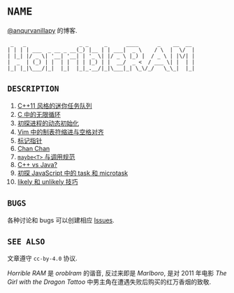 # `NAME`

[@anqurvanillapy](https://github.com/anqurvanillapy) 的博客.

```
 _   _                 _ _     _      ____      _    __  __ 
| | | | ___  _ __ _ __(_) |__ | | ___|  _ \    / \  |  \/  |
| |_| |/ _ \| '__| '__| | '_ \| |/ _ \ |_) |  / _ \ | |\/| |
|  _  | (_) | |  | |  | | |_) | |  __/  _ <  / ___ \| |  | |
|_| |_|\___/|_|  |_|  |_|_.__/|_|\___|_| \_\/_/   \_\_|  |_|
```

## `DESCRIPTION`

1. [C++11 风格的迷你任务队列](/?p=cpp11-task-queue)
2. [C 中的无限循环](/?p=c-infinite-loop)
3. [初探进程的动态初始化](/?p=initialization-outta-main)
4. [Vim 中的制表符缩进与空格对齐](/?p=fmt-vim-like-go-fmt)
5. [标记指针](/?p=tagged-pointer)
6. [Chan Chan](/?p=chan-chan)
7. [`maybe<T>` 与调用规范](/?p=maybe-and-calling-conventions)
8. [C++ vs Java?](/?p=cpp-than-java-and-future)
9. [初探 JavaScript 中的 task 和 microtask](/?p=js-task-and-microtask)
9. [likely 和 unlikely 技巧](/?p=likely-and-unlikely-trick)

## `BUGS`

各种讨论和 bugs 可以创建相应
[Issues](https://github.com/anqurvanillapy/anqurvanillapy.github.io/issues).

## `SEE ALSO`

文章遵守 `cc-by-4.0` 协议.

*Horrible RAM* 是 *oroblram* 的谐音, 反过来即是 *Marlboro*, 是对 2011 年电影
*The Girl with the Dragon Tattoo* 中男主角在遭遇失败后购买的红万香烟的致敬.
